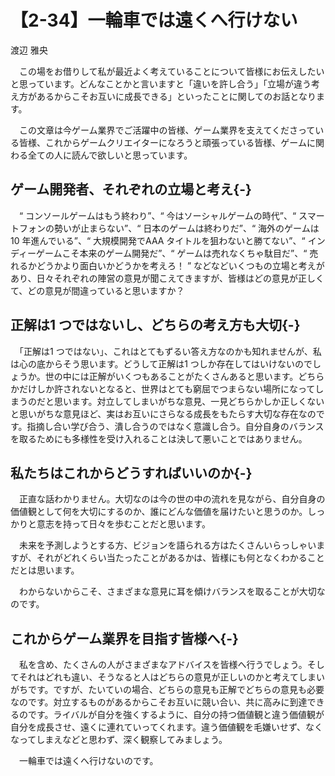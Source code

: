 # 【2-34】一輪車では遠くへ行けない

<div class="author">渡辺 雅央</div>

　この場をお借りして私が最近よく考えていることについて皆様にお伝えしたいと思っています。どんなことかと言いますと「違いを許し合う」「立場が違う考え方があるからこそお互いに成長できる」といったことに関してのお話となります。

　この文章は今ゲーム業界でご活躍中の皆様、ゲーム業界を支えてくださっている皆様、これからゲームクリエイターになろうと頑張っている皆様、ゲームに関わる全ての人に読んで欲しいと思っています。

## ゲーム開発者、それぞれの立場と考え{-}

　“ コンソールゲームはもう終わり”、“ 今はソーシャルゲームの時代”、“ スマートフォンの勢いが止まらない”、“ 日本のゲームは終わりだ”、“ 海外のゲームは10 年進んでいる”、“ 大規模開発でAAA タイトルを狙わないと勝てない”、“ インディーゲームこそ本来のゲーム開発だ”、“ ゲームは売れなくちゃ駄目だ”、“ 売れるかどうかより面白いかどうかを考えろ！ ” などなどいくつもの立場と考えがあり、日々それぞれの陣営の意見が聞こえてきますが、皆様はどの意見が正しくて、どの意見が間違っていると思いますか？

## 正解は1 つではないし、どちらの考え方も大切{-}

　「正解は1 つではない」、これはとてもずるい答え方なのかも知れませんが、私は心の底からそう思います。どうして正解は1 つしか存在してはいけないのでしょうか。世の中には正解がいくつもあることがたくさんあると思います。どちらかだけしか許されないとなると、世界はとても窮屈でつまらない場所になってしまうのだと思います。対立してしまいがちな意見、一見どちらかしか正しくないと思いがちな意見ほど、実はお互いにさらなる成長をもたらす大切な存在なのです。指摘し合い学び合う、潰し合うのではなく意識し合う。自分自身のバランスを取るためにも多様性を受け入れることは決して悪いことではありません。

## 私たちはこれからどうすればいいのか{-}

　正直な話わかりません。大切なのは今の世の中の流れを見ながら、自分自身の価値観として何を大切にするのか、誰にどんな価値を届けたいと思うのか。しっかりと意志を持って日々を歩むことだと思います。

　未来を予測しようとする方、ビジョンを語られる方はたくさんいらっしゃいますが、それがどれくらい当たったことがあるかは、皆様にも何となくわかることだとは思います。

　わからないからこそ、さまざまな意見に耳を傾けバランスを取ることが大切なのです。

## これからゲーム業界を目指す皆様へ{-}

　私を含め、たくさんの人がさまざまなアドバイスを皆様へ行うでしょう。そしてそれはどれも違い、そうなると人はどちらの意見が正しいのかと考えてしまいがちです。ですが、たいていの場合、どちらの意見も正解でどちらの意見も必要なのです。対立するものがあるからこそお互いに競い合い、共に高みに到達できるのです。ライバルが自分を強くするように、自分の持つ価値観と違う価値観が自分を成長させ、遠くに連れていってくれます。違う価値観を毛嫌いせず、なくなってしまえなどと思わず、深く観察してみましょう。

　一輪車では遠くへ行けないのです。
